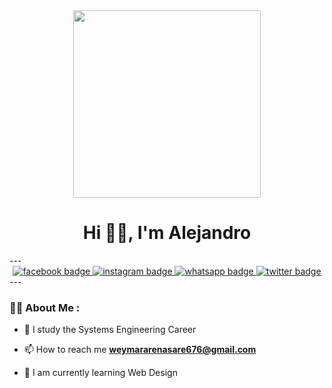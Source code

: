 <div id="header" align="center">
    <img src="https://media.giphy.com/media/yX8X517TiuMwuO2tdQ/giphy.gif" width="300" />
    <h1 align="center">Hi 👋🏻, I'm Alejandro</h1>
</div>
---

<div id="header" align="center">
    <a href="https://www.facebook.com/weymaralejandro.arenasleon.9">
        <img src="https://img.shields.io/badge/FACEBOOK-blue" alt="facebook badge">
    </a>
    <a href="https://www.instagram.com/ale_0567/">
        <img src="https://img.shields.io/badge/INSTAGRAM-orange" alt="instagram badge">
    </a>
    <a href="https://w.app/EHFAS1">
        <img src="https://img.shields.io/badge/WHATSAPP-green" alt="whatsapp badge">
    </a>
    <a href="https://twitter.com/Arenas_Ale67">
        <img src="https://img.shields.io/badge/TWITTER-skyblue" alt="twitter badge">
    </a>
</div>
---

### 👨‍💻 About Me :

- 📝 I study the Systems Engineering Career

- 📫 How to reach me **weymararenasare676@gmail.com**

- 🌱 I am currently learning Web Design

